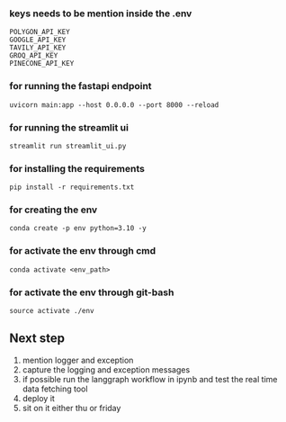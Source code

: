 ### keys needs to be mention inside the .env
```
POLYGON_API_KEY
GOOGLE_API_KEY
TAVILY_API_KEY
GROQ_API_KEY
PINECONE_API_KEY
```

### for running the fastapi endpoint
```
uvicorn main:app --host 0.0.0.0 --port 8000 --reload

```

### for running the streamlit ui
```
streamlit run streamlit_ui.py

```

### for installing the requirements
```
pip install -r requirements.txt
```

### for creating the env
```
conda create -p env python=3.10 -y
```

### for activate the env through cmd
```
conda activate <env_path>
```

### for activate the env through git-bash
```
source activate ./env
```

## Next step

1. mention logger and exception
2. capture the logging and exception messages
3. if possible run the langgraph workflow in ipynb and test the real time data fetching tool
4. deploy it
5. sit on it either thu or friday
